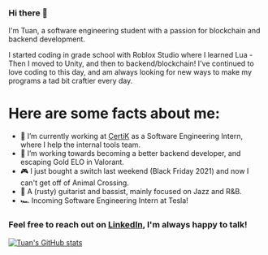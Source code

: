 ### Hi there 👋

I'm Tuan, a software engineering student with a passion for blockchain and backend development.

I started coding in grade school with Roblox Studio where I learned Lua - Then I moved to Unity, and then to backend/blockchain! I've continued to love coding to this day, and am always looking for new ways to make my programs a tad bit craftier every day.

# Here are some facts about me:
- 🔭 I’m currently working at [CertiK](https://www.certik.com/) as a Software Engineering Intern, where I help the internal tools team.
- 🌱 I’m working towards becoming a better backend developer, and escaping Gold ELO in Valorant.
- 🎮 I just bought a switch last weekend (Black Friday 2021) and now I can't get off of Animal Crossing.
- 🎸 A (rusty) guitarist and bassist, mainly focused on Jazz and R&B.
- 🏎️ Incoming Software Engineering Intern at Tesla!

### Feel free to reach out on [LinkedIn](https://www.linkedin.com/in/tuansydau/), I'm always happy to talk!

[![Tuan's GitHub stats](https://github-readme-stats.vercel.app/api?username=tuansydau)](https://github.com/anuraghazra/github-readme-stats)
